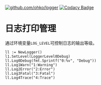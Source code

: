 [![github.com/ohko/logger](https://goreportcard.com/badge/github.com/ohko/logger)](https://goreportcard.com/report/github.com/ohko/logger)
[![Codacy Badge](https://api.codacy.com/project/badge/Grade/ab57f8d1f67b47699af16eafc089f8bf)](https://www.codacy.com/app/ohko/logger?utm_source=github.com&amp;utm_medium=referral&amp;utm_content=ohko/logger&amp;utm_campaign=Badge_Grade)

# 日志打印管理
通过环境变量`LOG_LEVEL`可控制日志的输出等级。

```golang
ll := NewLogger()
l1.SetLevel(LoggerLevel0Debug)
ll.Log0Debug(fmt.Sprintf("0:%v", "Debug"))
ll.Log1Warn("1:Warning")
ll.Log2Error("2:Error")
ll.Log3Fatal("3:Fatal")
ll.Log4Trace("4:Trace")
```